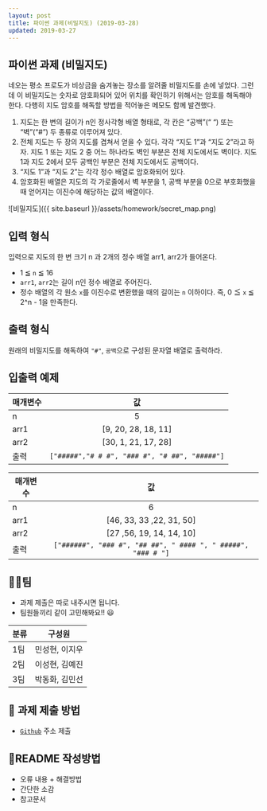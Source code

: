 ```yaml
---
layout: post
title: 파이썬 과제(비밀지도) (2019-03-28)
updated: 2019-03-27
---
```


## 파이썬 과제 (비밀지도)

네오는 평소 프로도가 비상금을 숨겨놓는 장소를 알려줄 비밀지도를 손에 넣었다. 그런데 이 비밀지도는 숫자로 암호화되어 있어 위치를 확인하기 위해서는 암호를 해독해야 한다. 다행히 지도 암호를 해독할 방법을 적어놓은 메모도 함께 발견했다.

1. 지도는 한 변의 길이가 n인 정사각형 배열 형태로, 각 칸은 “공백”(“ “) 또는 “벽”(“#”) 두 종류로 이루어져 있다.
2. 전체 지도는 두 장의 지도를 겹쳐서 얻을 수 있다. 각각 “지도 1”과 “지도 2”라고 하자. 지도 1 또는 지도 2 중 어느 하나라도 벽인 부분은 전체 지도에서도 벽이다. 지도 1과 지도 2에서 모두 공백인 부분은 전체 지도에서도 공백이다.
3. “지도 1”과 “지도 2”는 각각 정수 배열로 암호화되어 있다.
4. 암호화된 배열은 지도의 각 가로줄에서 벽 부분을 1, 공백 부분을 0으로 부호화했을 때 얻어지는 이진수에 해당하는 값의 배열이다.

![비밀지도]({{ site.baseurl }}/assets/homework/secret_map.png)

## 입력 형식

입력으로 지도의 한 변 크기 n 과 2개의 정수 배열 arr1, arr2가 들어온다.

- 1 ≦ `n` ≦ 16
- `arr1`, `arr2`는 길이 n인 정수 배열로 주어진다.
- 정수 배열의 각 원소 `x`를 이진수로 변환했을 때의 길이는 `n` 이하이다. 즉, 0 ≦ `x` ≦ 2^n - 1을 만족한다.

## 출력 형식

원래의 비밀지도를 해독하여 `"#"`, `공백`으로 구성된 문자열 배열로 출력하라.

## 입출력 예제


|  매개변수|값|
| ------------- |:-------------:|
|  n| 5|
|  arr1| [9, 20, 28, 18, 11]|
|  arr2| [30, 1, 21, 17, 28]|
|  출력| `["#####","# # #", "### #", "# ##", "#####"]`|


|  매개변수|값|
| ------------- |:-------------:|
|  n| 6|
|  arr1| [46, 33, 33 ,22, 31, 50]|
|  arr2| [27 ,56, 19, 14, 14, 10]|
|  출력| `["######", "### #", "## ##", " #### ", " #####", "### # "]`|

## 💃🕺팀
- 과제 제출은 따로 내주시면 됩니다.
- 팀원들끼리 같이 고민해봐요!! 😃

| 	분류	| 구성원   |
| :----- | :-----------: |
| 1팀 | 민성현, 이지우 |
| 2팀 | 이성현, 김예진 |
| 3팀 | 박동화, 김민선 |


## 📝 과제 제출 방법

- [`Github`](https://github.com) 주소 제출


## 📄README 작성방법

- 오류 내용 + 해결방법
- 간단한 소감
- 참고문서
